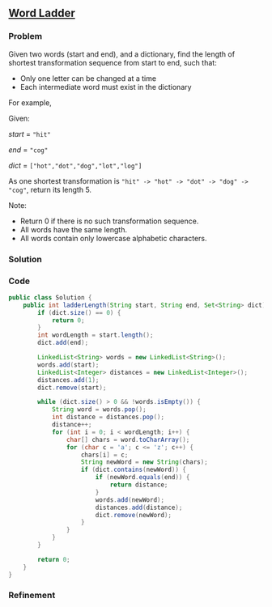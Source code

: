 ## [Word Ladder](https://leetcode.com/problems/word-ladder/)

### Problem

Given two words (start and end), and a dictionary, find the length of shortest transformation sequence from start to end, such that:

- Only one letter can be changed at a time
- Each intermediate word must exist in the dictionary

For example,

Given:

_start_ = `"hit"`

_end_ = `"cog"`

_dict_ = `["hot","dot","dog","lot","log"]`

As one shortest transformation is `"hit" -> "hot" -> "dot" -> "dog" -> "cog"`,
return its length 5.

Note:

- Return 0 if there is no such transformation sequence.
- All words have the same length.
- All words contain only lowercase alphabetic characters.


### Solution


### Code

``` Java
public class Solution {
	public int ladderLength(String start, String end, Set<String> dict) {
		if (dict.size() == 0) {
			return 0;
		}
		int wordLength = start.length();
		dict.add(end);

		LinkedList<String> words = new LinkedList<String>();
		words.add(start);
		LinkedList<Integer> distances = new LinkedList<Integer>();
		distances.add(1);
		dict.remove(start);

		while (dict.size() > 0 && !words.isEmpty()) {
			String word = words.pop();
			int distance = distances.pop();
			distance++;
			for (int i = 0; i < wordLength; i++) {
				char[] chars = word.toCharArray();
				for (char c = 'a'; c <= 'z'; c++) {
					chars[i] = c;
					String newWord = new String(chars);
					if (dict.contains(newWord)) {
						if (newWord.equals(end)) {
							return distance;
						}
						words.add(newWord);
						distances.add(distance);
						dict.remove(newWord);
					}
				}
			}
		}

		return 0;
	}
}
```

### Refinement
